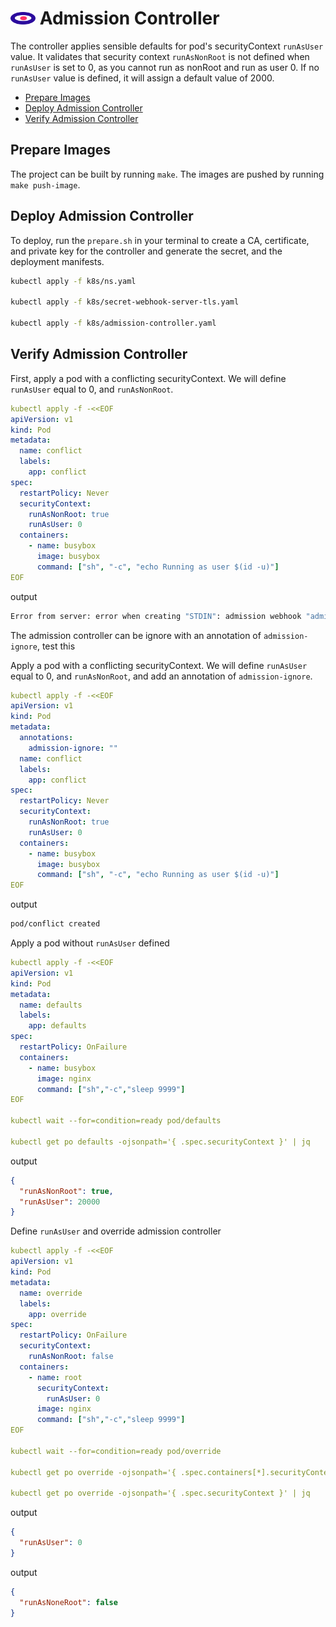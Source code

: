 # <img src="logo.png" alt="drawing" width="40"/> Admission Controller 


The controller applies sensible defaults for pod's securityContext `runAsUser` value. It validates that security context `runAsNonRoot` is not defined when `runAsUser` is set to 0, as you cannot run as nonRoot and run as user 0. If no `runAsUser` value is defined, it will assign a default value of 2000.

- [Prepare Images](#prepare-images)
- [Deploy Admission Controller](#deploy-admission-controller)
- [Verify Admission Controller](#verify-admission-controller)

## Prepare Images

The project can be built by running `make`. The images are pushed by running `make push-image`.  

## Deploy Admission Controller

To deploy, run the `prepare.sh` in your terminal to create a CA, certificate, and private key for the controller and generate the secret, and the deployment manifests.
```bash
kubectl apply -f k8s/ns.yaml

kubectl apply -f k8s/secret-webhook-server-tls.yaml

kubectl apply -f k8s/admission-controller.yaml
```

## Verify Admission Controller

First, apply a pod with a conflicting securityContext. We will define `runAsUser` equal to 0, and `runAsNonRoot`.

```yaml
kubectl apply -f -<<EOF
apiVersion: v1
kind: Pod
metadata:
  name: conflict
  labels:
    app: conflict
spec:
  restartPolicy: Never
  securityContext:
    runAsNonRoot: true
    runAsUser: 0
  containers:
    - name: busybox
      image: busybox
      command: ["sh", "-c", "echo Running as user $(id -u)"]
EOF
```

output

```bash
Error from server: error when creating "STDIN": admission webhook "admission-controller.admission.svc" denied the request: runAsNonRoot specified, but runAsUser set to 0 (the root user, contradictory)
```

The admission controller can be ignore with an annotation of `admission-ignore`, test this

Apply a pod with a conflicting securityContext. We will define `runAsUser` equal to 0, and `runAsNonRoot`, and add an annotation of `admission-ignore`.

```yaml
kubectl apply -f -<<EOF
apiVersion: v1
kind: Pod
metadata:
  annotations:
    admission-ignore: ""
  name: conflict
  labels:
    app: conflict
spec:
  restartPolicy: Never
  securityContext:
    runAsNonRoot: true
    runAsUser: 0
  containers:
    - name: busybox
      image: busybox
      command: ["sh", "-c", "echo Running as user $(id -u)"]
EOF
```

output

```bash
pod/conflict created
```

Apply a pod without `runAsUser` defined

```yaml
kubectl apply -f -<<EOF
apiVersion: v1
kind: Pod
metadata:
  name: defaults
  labels:
    app: defaults
spec:
  restartPolicy: OnFailure
  containers:
    - name: busybox
      image: nginx
      command: ["sh","-c","sleep 9999"]
EOF

kubectl wait --for=condition=ready pod/defaults

kubectl get po defaults -ojsonpath='{ .spec.securityContext }' | jq
```

output

```json
{
  "runAsNonRoot": true,
  "runAsUser": 20000
}
```


Define `runAsUser` and override admission controller

```yaml
kubectl apply -f -<<EOF
apiVersion: v1
kind: Pod
metadata:
  name: override
  labels:
    app: override
spec:
  restartPolicy: OnFailure
  securityContext:
    runAsNonRoot: false
  containers:
    - name: root
      securityContext:
        runAsUser: 0
      image: nginx
      command: ["sh","-c","sleep 9999"]
EOF

kubectl wait --for=condition=ready pod/override

kubectl get po override -ojsonpath='{ .spec.containers[*].securityContext }' | jq

kubectl get po override -ojsonpath='{ .spec.securityContext }' | jq
```

output

```json
{
  "runAsUser": 0
}
```

output

```json
{
  "runAsNoneRoot": false
}
```
